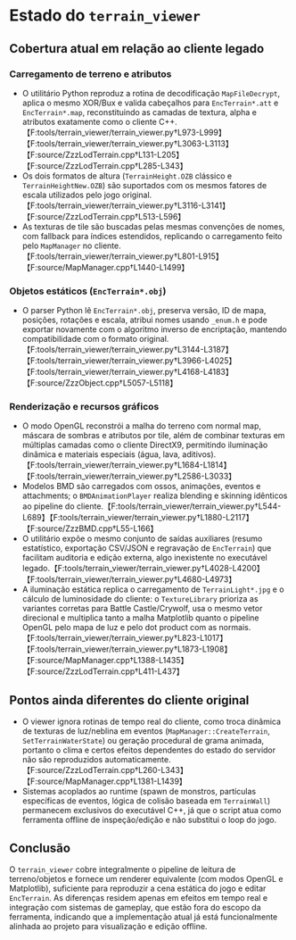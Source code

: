 # Estado do `terrain_viewer`

## Cobertura atual em relação ao cliente legado

### Carregamento de terreno e atributos
* O utilitário Python reproduz a rotina de decodificação `MapFileDecrypt`, aplica o mesmo XOR/Bux e valida cabeçalhos para `EncTerrain*.att` e `EncTerrain*.map`, reconstituindo as camadas de textura, alpha e atributos exatamente como o cliente C++.【F:tools/terrain_viewer/terrain_viewer.py†L973-L999】【F:tools/terrain_viewer/terrain_viewer.py†L3063-L3113】【F:source/ZzzLodTerrain.cpp†L131-L205】【F:source/ZzzLodTerrain.cpp†L285-L343】
* Os dois formatos de altura (`TerrainHeight.OZB` clássico e `TerrainHeightNew.OZB`) são suportados com os mesmos fatores de escala utilizados pelo jogo original.【F:tools/terrain_viewer/terrain_viewer.py†L3116-L3141】【F:source/ZzzLodTerrain.cpp†L513-L596】
* As texturas de tile são buscadas pelas mesmas convenções de nomes, com fallback para índices estendidos, replicando o carregamento feito pelo `MapManager` no cliente.【F:tools/terrain_viewer/terrain_viewer.py†L801-L915】【F:source/MapManager.cpp†L1440-L1499】

### Objetos estáticos (`EncTerrain*.obj`)
* O parser Python lê `EncTerrain*.obj`, preserva versão, ID de mapa, posições, rotações e escala, atribui nomes usando `_enum.h` e pode exportar novamente com o algoritmo inverso de encriptação, mantendo compatibilidade com o formato original.【F:tools/terrain_viewer/terrain_viewer.py†L3144-L3187】【F:tools/terrain_viewer/terrain_viewer.py†L3966-L4025】【F:tools/terrain_viewer/terrain_viewer.py†L4168-L4183】【F:source/ZzzObject.cpp†L5057-L5118】

### Renderização e recursos gráficos
* O modo OpenGL reconstrói a malha do terreno com normal map, máscara de sombras e atributos por tile, além de combinar texturas em múltiplas camadas como o cliente DirectX9, permitindo iluminação dinâmica e materiais especiais (água, lava, aditivos).【F:tools/terrain_viewer/terrain_viewer.py†L1684-L1814】【F:tools/terrain_viewer/terrain_viewer.py†L2586-L3033】
* Modelos BMD são carregados com ossos, animações, eventos e attachments; o `BMDAnimationPlayer` realiza blending e skinning idênticos ao pipeline do cliente.【F:tools/terrain_viewer/terrain_viewer.py†L544-L689】【F:tools/terrain_viewer/terrain_viewer.py†L1880-L2117】【F:source/ZzzBMD.cpp†L55-L166】
* O utilitário expõe o mesmo conjunto de saídas auxiliares (resumo estatístico, exportação CSV/JSON e regravação de `EncTerrain`) que facilitam auditoria e edição externa, algo inexistente no executável legado.【F:tools/terrain_viewer/terrain_viewer.py†L4028-L4200】【F:tools/terrain_viewer/terrain_viewer.py†L4680-L4973】
* A iluminação estática replica o carregamento de `TerrainLight*.jpg` e o cálculo de luminosidade do cliente: o `TextureLibrary` prioriza as variantes corretas para Battle Castle/Crywolf, usa o mesmo vetor direcional e multiplica tanto a malha Matplotlib quanto o pipeline OpenGL pelo mapa de luz e pelo dot product com as normais.【F:tools/terrain_viewer/terrain_viewer.py†L823-L1017】【F:tools/terrain_viewer/terrain_viewer.py†L1873-L1908】【F:source/MapManager.cpp†L1388-L1435】【F:source/ZzzLodTerrain.cpp†L411-L437】

## Pontos ainda diferentes do cliente original
* O viewer ignora rotinas de tempo real do cliente, como troca dinâmica de texturas de luz/neblina em eventos (`MapManager::CreateTerrain`, `SetTerrainWaterState`) ou geração procedural de grama animada, portanto o clima e certos efeitos dependentes do estado do servidor não são reproduzidos automaticamente.【F:source/ZzzLodTerrain.cpp†L260-L343】【F:source/MapManager.cpp†L1381-L1439】
* Sistemas acoplados ao runtime (spawn de monstros, partículas específicas de eventos, lógica de colisão baseada em `TerrainWall`) permanecem exclusivos do executável C++, já que o script atua como ferramenta offline de inspeção/edição e não substitui o loop do jogo.

## Conclusão
O `terrain_viewer` cobre integralmente o pipeline de leitura de terreno/objetos e fornece um renderer equivalente (com modos OpenGL e Matplotlib), suficiente para reproduzir a cena estática do jogo e editar `EncTerrain`. As diferenças residem apenas em efeitos em tempo real e integração com sistemas de gameplay, que estão fora do escopo da ferramenta, indicando que a implementação atual já está funcionalmente alinhada ao projeto para visualização e edição offline.
